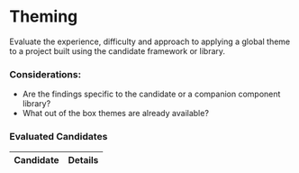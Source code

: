 # Theming

Evaluate the experience, difficulty and approach to applying a global theme to a project built using the candidate framework or library.

### Considerations:

- Are the findings specific to the candidate or a companion component library? 
- What out of the box themes are already available? 


### Evaluated Candidates

| Candidate | Details |
| --------- | ------- |
